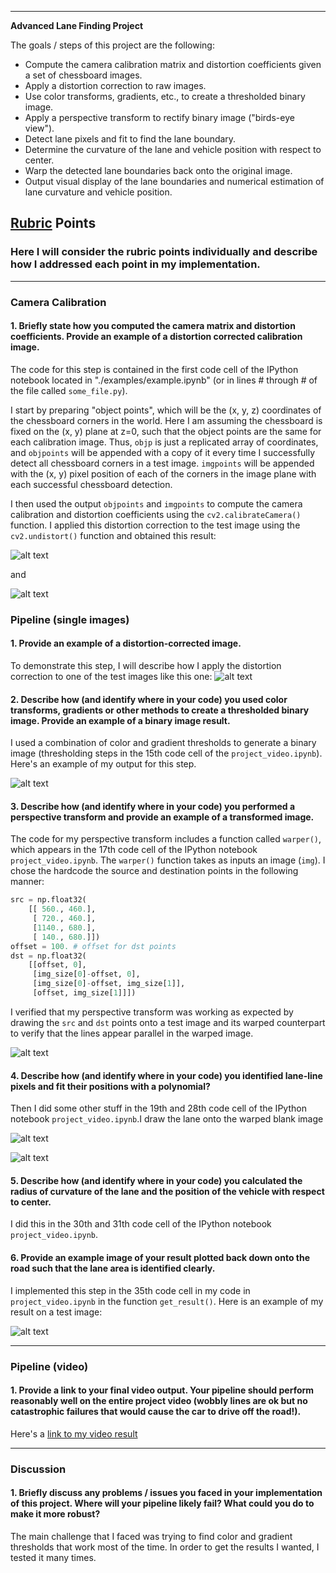 
---

**Advanced Lane Finding Project**

The goals / steps of this project are the following:

* Compute the camera calibration matrix and distortion coefficients given a set of chessboard images.
* Apply a distortion correction to raw images.
* Use color transforms, gradients, etc., to create a thresholded binary image.
* Apply a perspective transform to rectify binary image ("birds-eye view").
* Detect lane pixels and fit to find the lane boundary.
* Determine the curvature of the lane and vehicle position with respect to center.
* Warp the detected lane boundaries back onto the original image.
* Output visual display of the lane boundaries and numerical estimation of lane curvature and vehicle position.

[//]: # (Image References)

[image1]: ./output_images/image1.png "Undistorted"
[image2]: ./output_images/image2.png "Road Transformed"
[image2_1]: ./test_images/test7.jpg "Road Transformed"
[image3]: ./output_images/image3.png "Binary Example"
[image4]: ./output_images/image4.png "Warp Example"
[image5]: ./output_images/image5.png "Fit Visual"
[image6]: ./output_images/image6.png "Output"
[image7]: ./output_images/image7.png "Output"
[image8]: ./output_images/image8.png "Output"
[image9]: ./output_images/image9.png "Output"
[image10]: ./output_images/image10.png "Output"
[image11]: ./output_images/image11.png "Output"
[image12]: ./output_images/image12.png "Output"
[video1]: ./project_video_results.mp4 "Video"

## [Rubric](https://review.udacity.com/#!/rubrics/571/view) Points

### Here I will consider the rubric points individually and describe how I addressed each point in my implementation.  

---

### Camera Calibration

#### 1. Briefly state how you computed the camera matrix and distortion coefficients. Provide an example of a distortion corrected calibration image.

The code for this step is contained in the first code cell of the IPython notebook located in "./examples/example.ipynb" (or in lines # through # of the file called `some_file.py`).  

I start by preparing "object points", which will be the (x, y, z) coordinates of the chessboard corners in the world. Here I am assuming the chessboard is fixed on the (x, y) plane at z=0, such that the object points are the same for each calibration image.  Thus, `objp` is just a replicated array of coordinates, and `objpoints` will be appended with a copy of it every time I successfully detect all chessboard corners in a test image.  `imgpoints` will be appended with the (x, y) pixel position of each of the corners in the image plane with each successful chessboard detection.  

I then used the output `objpoints` and `imgpoints` to compute the camera calibration and distortion coefficients using the `cv2.calibrateCamera()` function.  I applied this distortion correction to the test image using the `cv2.undistort()` function and obtained this result: 

![alt text][image1]

and

![alt text][image2]

### Pipeline (single images)

#### 1. Provide an example of a distortion-corrected image.

To demonstrate this step, I will describe how I apply the distortion correction to one of the test images like this one:
![alt text][image2_1]

#### 2. Describe how (and identify where in your code) you used color transforms, gradients or other methods to create a thresholded binary image.  Provide an example of a binary image result.

I used a combination of color and gradient thresholds to generate a binary image (thresholding steps in the 15th code cell of the `project_video.ipynb`).  Here's an example of my output for this step. 

![alt text][image7]

#### 3. Describe how (and identify where in your code) you performed a perspective transform and provide an example of a transformed image.

The code for my perspective transform includes a function called `warper()`, which appears in the 17th code cell of the IPython notebook `project_video.ipynb`.  The `warper()` function takes as inputs an image (`img`).  I chose the hardcode the source and destination points in the following manner:

```python
src = np.float32(
    [[ 560., 460.],
     [ 720., 460.],
     [1140., 680.],
     [ 140., 680.]])
offset = 100. # offset for dst points
dst = np.float32(
    [[offset, 0],
     [img_size[0]-offset, 0],
     [img_size[0]-offset, img_size[1]],
     [offset, img_size[1]]])
```

I verified that my perspective transform was working as expected by drawing the `src` and `dst` points onto a test image and its warped counterpart to verify that the lines appear parallel in the warped image.

![alt text][image8]

#### 4. Describe how (and identify where in your code) you identified lane-line pixels and fit their positions with a polynomial?

Then I did some other stuff in the 19th and 28th code cell of the IPython notebook `project_video.ipynb`.I draw the lane onto the warped blank image

![alt text][image9]

![alt text][image10]

#### 5. Describe how (and identify where in your code) you calculated the radius of curvature of the lane and the position of the vehicle with respect to center.

I did this in the 30th and 31th code cell of the IPython notebook `project_video.ipynb`.

#### 6. Provide an example image of your result plotted back down onto the road such that the lane area is identified clearly.

I implemented this step in the 35th code cell in my code in `project_video.ipynb` in the function `get_result()`.  Here is an example of my result on a test image:

![alt text][image11]

---

### Pipeline (video)

#### 1. Provide a link to your final video output.  Your pipeline should perform reasonably well on the entire project video (wobbly lines are ok but no catastrophic failures that would cause the car to drive off the road!).

Here's a [link to my video result](./project_video_results.mp4)

---

### Discussion

#### 1. Briefly discuss any problems / issues you faced in your implementation of this project.  Where will your pipeline likely fail?  What could you do to make it more robust?

The main challenge that I faced was trying to find color and gradient thresholds that work most of the time. In order to get the results I wanted, I tested it many times.
